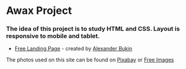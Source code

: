 # Awax Project

### The idea of ​​this project is to study HTML and CSS. Layout is responsive to mobile and tablet.

- [Free Landing Page](https://www.behance.net/gallery/58301549/Free-Landing-Page) - created by [Alexander Bukin](https://www.behance.net/bagd)

The photos used on this site can be found on [Pixabay](https://pixabay.com/pt/) or [Free Images](https://pt.freeimages.com/)
